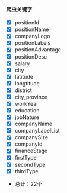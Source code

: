 #### 爬虫关键字 

- [x] positionId
- [x] positionName
- [x] companyLogo
- [x] positionLabels
- [x] positionAdvantage
- [x] positionDesc
- [x] salary
- [x] city
- [x] latitude
- [x] longtitude
- [x] district
- [x] city_province
- [x] workYear
- [x] education
- [x] jobNature
- [x] companyName
- [x] companyLabelList
- [x] companySize
- [x] companyId
- [x] financeStage
- [x] firstType
- [x] secondType
- [x] thirdType

+ 总计：22个